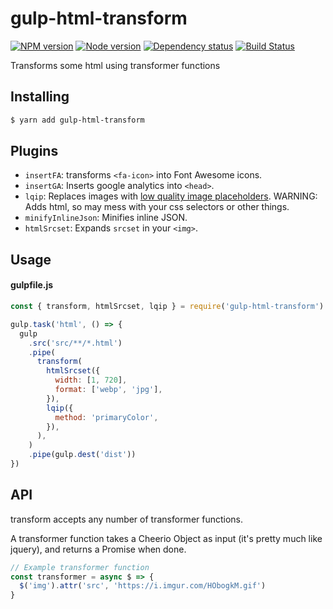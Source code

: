 # gulp-html-transform

[![NPM version][npm]][npm-url]
[![Node version][node]][node-url]
[![Dependency status][deps]][deps-url]
[![Build Status][travis]][travis-url]

[npm]: https://img.shields.io/npm/v/gulp-html-transform.svg
[npm-url]: https://www.npmjs.com/package/gulp-html-transform
[node]: https://img.shields.io/node/v/gulp-html-transform.svg
[node-url]: https://nodejs.org
[deps]: https://img.shields.io/david/Maistho/gulp-html-transform.svg
[deps-url]: https://david-dm.org/Maistho/gulp-html-transform
[travis]: https://img.shields.io/travis/Maistho/gulp-html-transform.svg
[travis-url]: https://travis-ci.org/Maistho/gulp-html-transform

Transforms some html using transformer functions

## Installing

```bash
$ yarn add gulp-html-transform
```

## Plugins

- `insertFA`: transforms `<fa-icon>` into Font Awesome icons.
- `insertGA`: Inserts google analytics into `<head>`.
- `lqip`: Replaces images with [low quality image placeholders](https://github.com/zouhir/lqip). WARNING: Adds html, so may mess with your css selectors or other things.
- `minifyInlineJson`: Minifies inline JSON.
- `htmlSrcset`: Expands `srcset` in your `<img>`.

## Usage

#### gulpfile.js

```javascript
const { transform, htmlSrcset, lqip } = require('gulp-html-transform')

gulp.task('html', () => {
  gulp
    .src('src/**/*.html')
    .pipe(
      transform(
        htmlSrcset({
          width: [1, 720],
          format: ['webp', 'jpg'],
        }),
        lqip({
          method: 'primaryColor',
        }),
      ),
    )
    .pipe(gulp.dest('dist'))
})
```

## API

transform accepts any number of transformer functions.

A transformer function takes a Cheerio Object as input (it's pretty much like jquery), and returns a Promise when done.

```javascript
// Example transformer function
const transformer = async $ => {
  $('img').attr('src', 'https://i.imgur.com/HObogkM.gif')
}
```

